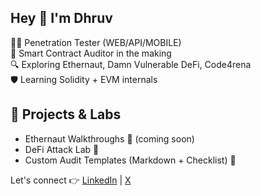 ## Hey 👋 I'm Dhruv
🧑‍💻 Penetration Tester (WEB/API/MOBILE)  
🧠 Smart Contract Auditor in the making  
🔍 Exploring Ethernaut, Damn Vulnerable DeFi, Code4rena  
🛡️ Learning Solidity + EVM internals

## 🔨 Projects & Labs
- Ethernaut Walkthroughs 🔐 (coming soon)
- DeFi Attack Lab 💸
- Custom Audit Templates (Markdown + Checklist) 📄

Let's connect 👉 [LinkedIn](https://www.linkedin.com/in/siddharth-sharma-716311372/) | [X](https://x.com/theRiverweb3)
